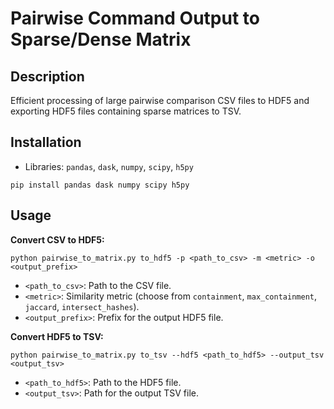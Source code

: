 # Pairwise Command Output to Sparse/Dense Matrix

## Description
Efficient processing of large pairwise comparison CSV files to HDF5 and exporting HDF5 files containing sparse matrices to TSV.


## Installation

- Libraries: `pandas`, `dask`, `numpy`, `scipy`, `h5py`

```
pip install pandas dask numpy scipy h5py
```

## Usage
**Convert CSV to HDF5:**

```
python pairwise_to_matrix.py to_hdf5 -p <path_to_csv> -m <metric> -o <output_prefix>
```

- `<path_to_csv>`: Path to the CSV file.
- `<metric>`: Similarity metric (choose from `containment`, `max_containment`, `jaccard`, `intersect_hashes`).
- `<output_prefix>`: Prefix for the output HDF5 file.

**Convert HDF5 to TSV:**
```
python pairwise_to_matrix.py to_tsv --hdf5 <path_to_hdf5> --output_tsv <output_tsv>
```

- `<path_to_hdf5>`: Path to the HDF5 file.
- `<output_tsv>`: Path for the output TSV file.
